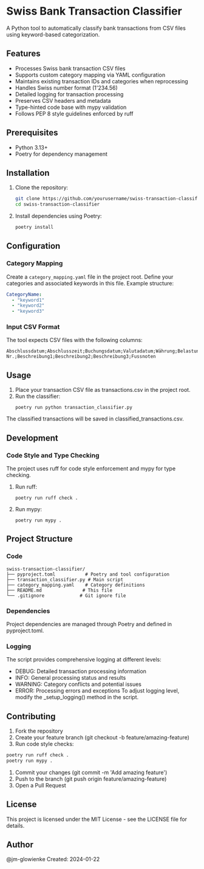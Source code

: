 # Swiss Bank Transaction Classifier

A Python tool to automatically classify bank transactions from CSV files using keyword-based categorization.

## Features

- Processes Swiss bank transaction CSV files
- Supports custom category mapping via YAML configuration
- Maintains existing transaction IDs and categories when reprocessing
- Handles Swiss number format (1'234.56)
- Detailed logging for transaction processing
- Preserves CSV headers and metadata
- Type-hinted code base with mypy validation
- Follows PEP 8 style guidelines enforced by ruff

## Prerequisites

- Python 3.13+
- Poetry for dependency management

## Installation

1. Clone the repository:
    ```bash
    git clone https://github.com/yourusername/swiss-transaction-classifier.git
    cd swiss-transaction-classifier
    ```

2. Install dependencies using Poetry:
    ```bash
    poetry install
    ```

## Configuration

### Category Mapping

Create a `category_mapping.yaml` file in the project root. Define your categories and associated keywords in this file. Example structure:

```yaml
CategoryName:
  - "keyword1"
  - "keyword2"
  - "keyword3"
```

### Input CSV Format
The tool expects CSV files with the following columns:

```
Abschlussdatum;Abschlusszeit;Buchungsdatum;Valutadatum;Währung;Belastung;Gutschrift;Einzelbetrag;Saldo;Transaktions-Nr.;Beschreibung1;Beschreibung2;Beschreibung3;Fussnoten
```

## Usage
1. Place your transaction CSV file as transactions.csv in the project root.
1. Run the classifier:
    ```
    poetry run python transaction_classifier.py
    ```
The classified transactions will be saved in classified_transactions.csv.

## Development
### Code Style and Type Checking
The project uses ruff for code style enforcement and mypy for type checking.

1. Run ruff:
    ```
    poetry run ruff check .
    ```
2. Run mypy:
    ```
    poetry run mypy .
    ```

## Project Structure
### Code
<!-- TODO: update this to the correct format -->
```
swiss-transaction-classifier/
├── pyproject.toml           # Poetry and tool configuration
├── transaction_classifier.py # Main script
├── category_mapping.yaml    # Category definitions
├── README.md               # This file
└── .gitignore             # Git ignore file
```

### Dependencies
Project dependencies are managed through Poetry and defined in pyproject.toml.

### Logging
The script provides comprehensive logging at different levels:

- DEBUG: Detailed transaction processing information
- INFO: General processing status and results
- WARNING: Category conflicts and potential issues
- ERROR: Processing errors and exceptions
To adjust logging level, modify the _setup_logging() method in the script.

## Contributing
1. Fork the repository
1. Create your feature branch (git checkout -b feature/amazing-feature)
1. Run code style checks:
```bash
poetry run ruff check .
poetry run mypy .
```
1. Commit your changes (git commit -m 'Add amazing feature')
1. Push to the branch (git push origin feature/amazing-feature)
1. Open a Pull Request

## License
This project is licensed under the MIT License - see the LICENSE file for details.

## Author
@jm-glowienke
Created: 2024-01-22